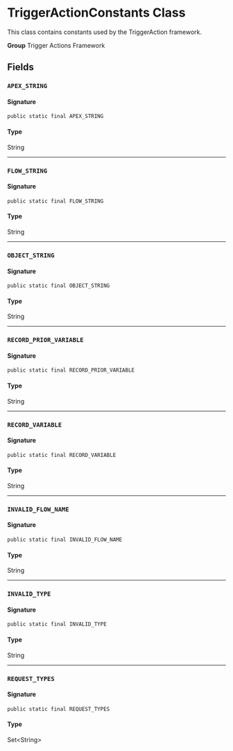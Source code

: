 # TriggerActionConstants Class

This class contains constants used by the TriggerAction framework.

**Group** Trigger Actions Framework

## Fields
### `APEX_STRING`

#### Signature
```apex
public static final APEX_STRING
```

#### Type
String

---

### `FLOW_STRING`

#### Signature
```apex
public static final FLOW_STRING
```

#### Type
String

---

### `OBJECT_STRING`

#### Signature
```apex
public static final OBJECT_STRING
```

#### Type
String

---

### `RECORD_PRIOR_VARIABLE`

#### Signature
```apex
public static final RECORD_PRIOR_VARIABLE
```

#### Type
String

---

### `RECORD_VARIABLE`

#### Signature
```apex
public static final RECORD_VARIABLE
```

#### Type
String

---

### `INVALID_FLOW_NAME`

#### Signature
```apex
public static final INVALID_FLOW_NAME
```

#### Type
String

---

### `INVALID_TYPE`

#### Signature
```apex
public static final INVALID_TYPE
```

#### Type
String

---

### `REQUEST_TYPES`

#### Signature
```apex
public static final REQUEST_TYPES
```

#### Type
Set&lt;String&gt;
